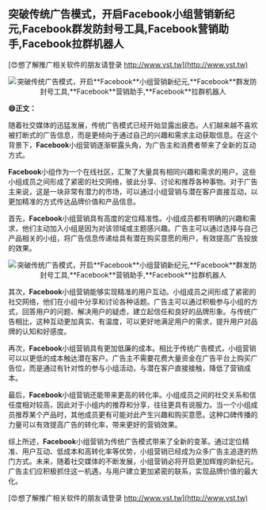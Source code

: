 ## **突破传统广告模式，开启**Facebook**小组营销新纪元,**Facebook**群发防封号工具,**Facebook**营销助手,**Facebook**拉群机器人**

[😍想了解推广相关软件的朋友请登录 http://www.vst.tw](http://www.vst.tw)

 <center><img src="https://vst.tw/MP4/tuiguang/png/8.png" alt="突破传统广告模式，开启**Facebook**小组营销新纪元,**Facebook**群发防封号工具,**Facebook**营销助手,**Facebook**拉群机器人"></center>

**😄正文：**

随着社交媒体的迅猛发展，传统广告模式已经开始显露出疲态。人们越来越不喜欢被打断式的广告信息，而是更倾向于通过自己的兴趣和需求主动获取信息。在这个背景下，**Facebook**小组营销逐渐崭露头角，为广告主和消费者带来了全新的互动方式。

**Facebook**小组作为一个在线社区，汇聚了大量具有相同兴趣和需求的用户。这些小组成员之间形成了紧密的社交网络，彼此分享、讨论和推荐各种事物。对于广告主来说，这是一块非常有潜力的市场，可以通过小组营销与潜在客户直接互动，以更加精准的方式传达品牌价值和产品信息。

首先，**Facebook**小组营销具有高度的定位精准性。小组成员都有明确的兴趣和需求，他们主动加入小组是因为对该领域或主题感兴趣。广告主可以通过选择与自己产品相关的小组，将广告信息传递给具有潜在购买意愿的用户，有效提高广告投放的效果。

 <center><img src="https://vst.tw/MP4/tuiguang/png/2.png" alt="突破传统广告模式，开启**Facebook**小组营销新纪元,**Facebook**群发防封号工具,**Facebook**营销助手,**Facebook**拉群机器人"></center>

其次，**Facebook**小组营销能够实现精准的用户互动。小组成员之间形成了紧密的社交网络，他们在小组中分享和讨论各种话题。广告主可以通过积极参与小组的方式，回答用户的问题、解决用户的疑虑，建立起信任和良好的品牌形象。与传统广告相比，这种互动更加真实、有温度，可以更好地满足用户的需求，提升用户对品牌的认知和好感度。

再次，**Facebook**小组营销具有更加低廉的成本。相比于传统广告模式，小组营销可以以更低的成本触达潜在客户。广告主不需要花费大量资金在广告平台上购买广告位，而是通过有针对性的参与小组活动，与潜在客户直接接触，降低了营销成本。

最后，**Facebook**小组营销还能带来更高的转化率。小组成员之间的社交关系和信任度相对较高，因此对于小组内的推荐和分享，往往更具有说服力。当一个小组成员推荐某个产品时，其他成员更有可能对此产生兴趣和购买意愿。这种口碑传播的力量可以有效提高广告的转化率，带来更好的营销效果。

综上所述，**Facebook**小组营销为传统广告模式带来了全新的变革。通过定位精准、用户互动、低成本和高转化率等优势，小组营销已经成为众多广告主追逐的热门方式。未来，随着社交媒体的不断发展，小组营销必将开启更加辉煌的新纪元。广告主们应积极抓住这一机遇，与用户建立更加紧密的联系，实现品牌价值的最大化。

[😍想了解推广相关软件的朋友请登录 http://www.vst.tw](http://www.vst.tw)



